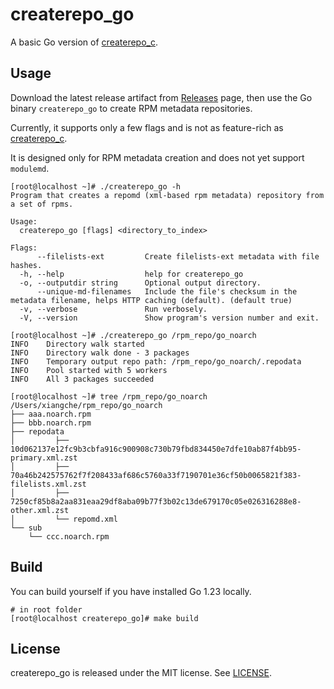 # createrepo_go

A basic Go version of [createrepo_c](https://github.com/rpm-software-management/createrepo_c).

## Usage

Download the latest release artifact from [Releases](https://github.com/shanhai-repository/createrepo_go/releases) page, then use the Go binary `createrepo_go` to create RPM metadata repositories.

Currently, it supports only a few flags and is not as feature-rich as [createrepo_c](https://github.com/rpm-software-management/createrepo_c).

It is designed only for RPM metadata creation and does not yet support `modulemd`.

```
[root@localhost ~]# ./createrepo_go -h                               
Program that creates a repomd (xml-based rpm metadata) repository from a set of rpms.

Usage:
  createrepo_go [flags] <directory_to_index>

Flags:
      --filelists-ext         Create filelists-ext metadata with file hashes.
  -h, --help                  help for createrepo_go
  -o, --outputdir string      Optional output directory.
      --unique-md-filenames   Include the file's checksum in the metadata filename, helps HTTP caching (default). (default true)
  -v, --verbose               Run verbosely.
  -V, --version               Show program's version number and exit.

[root@localhost ~]# ./createrepo_go /rpm_repo/go_noarch
INFO    Directory walk started
INFO    Directory walk done - 3 packages
INFO    Temporary output repo path: /rpm_repo/go_noarch/.repodata
INFO    Pool started with 5 workers
INFO    All 3 packages succeeded

[root@localhost ~]# tree /rpm_repo/go_noarch 
/Users/xiangche/rpm_repo/go_noarch
├── aaa.noarch.rpm
├── bbb.noarch.rpm
├── repodata
│         ├── 10d062137e12fc9b3cbfa916c900908c730b79fbd834450e7dfe10ab87f4bb95-primary.xml.zst
│         ├── 70a46b242575762f7f208433af686c5760a33f7190701e36cf50b0065821f383-filelists.xml.zst
│         ├── 7250cf85b8a2aa831eaa29df8aba09b77f3b02c13de679170c05e026316288e8-other.xml.zst
│         └── repomd.xml
└── sub
    └── ccc.noarch.rpm
```

## Build

You can build yourself if you have installed Go 1.23 locally.

```
# in root folder
[root@localhost createrepo_go]# make build
```

## License

createrepo_go is released under the MIT license. See [LICENSE](https://github.com/shanhai-repository/createrepo_go/blob/master/LICENSE).
